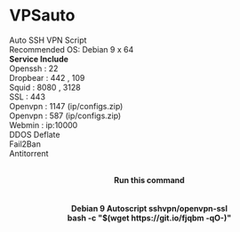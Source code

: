# VPSauto
Auto SSH VPN Script<br>
Recommended OS: Debian 9 x 64<br>
<b>Service Include</b><br>
Openssh : 22<br>
Dropbear : 442 , 109<br>
Squid : 8080 , 3128<br>
SSL : 443<br>
Openvpn : 1147 (ip/configs.zip)<br>
Openvpn : 587 (ip/configs.zip)<br>
Webmin : ip:10000<br>
DDOS Deflate<br>
Fail2Ban<br>
Antitorrent<br><br>
<center><b>Run this command</b><br><br>
<br>
<b>Debian 9 Autoscript sshvpn/openvpn-ssl</b><br>
<b>bash -c "$(wget https://git.io/fjqbm -qO-)"</b>
</center>
